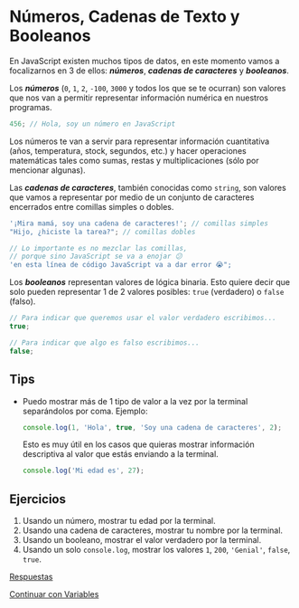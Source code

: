 # Números, Cadenas de Texto y Booleanos

En JavaScript existen muchos tipos de datos, en este momento vamos a focalizarnos en 3 de ellos: **_números_**, **_cadenas de caracteres_** y **_booleanos_**.

Los **_números_** (`0`, `1`, `2`, `-100`, `3000` y todos los que se te ocurran) son valores que nos van a permitir representar información numérica en nuestros programas.

```javascript
456; // Hola, soy un número en JavaScript
```

Los números te van a servir para representar información cuantitativa (años, temperatura, stock, segundos, etc.) y hacer operaciones matemáticas tales como sumas, restas y multiplicaciones (sólo por mencionar algunas).

Las **_cadenas de caracteres_**, también conocidas como `string`, son valores que vamos a representar por medio de un conjunto de caracteres encerrados entre comillas simples o dobles.

```javascript
'¡Mira mamá, soy una cadena de caracteres!'; // comillas simples
"Hijo, ¿hiciste la tarea?"; // comillas dobles

// Lo importante es no mezclar las comillas,
// porque sino JavaScript se va a enojar 😕
'en esta línea de código JavaScript va a dar error 😭";
```

Los **_booleanos_** representan valores de lógica binaria. Esto quiere decir que solo pueden representar 1 de 2 valores posibles: `true` (verdadero) o `false` (falso).

```javascript
// Para indicar que queremos usar el valor verdadero escribimos...
true;

// Para indicar que algo es falso escribimos...
false;
```

## Tips

* Puedo mostrar más de 1 tipo de valor a la vez por la terminal separándolos por coma. Ejemplo:

    ```javascript
    console.log(1, 'Hola', true, 'Soy una cadena de caracteres', 2);
    ```

    Esto es muy útil en los casos que quieras mostrar información descriptiva al valor que estás enviando a la terminal.

    ```javascript
    console.log('Mi edad es', 27);
    ```

## Ejercicios

1. Usando un número, mostrar tu edad por la terminal.
1. Usando una cadena de caracteres, mostrar tu nombre por la terminal.
1. Usando un booleano, mostrar el valor verdadero por la terminal.
1. Usando un solo `console.log`, mostrar los valores `1`, `200`, `'Genial'`, `false`, `true`.

[Respuestas](/respuestas/03.js)

[Continuar con Variables](/ejercicios/04.md)
